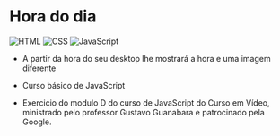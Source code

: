 # Hora do dia

![HTML](https://img.shields.io/badge/HTML5-E34F26?style=for-the-badge&logo=html5&logoColor=white) ![CSS](https://img.shields.io/badge/CSS3-1572B6?style=for-the-badge&logo=css3&logoColor=white)
![JavaScript](https://img.shields.io/badge/JavaScript-F7DF1E?style=for-the-badge&logo=javascript&logoColor=black)

* A partir da hora do seu desktop lhe mostrará a hora e uma imagem diferente

* Curso básico de JavaScript

* Exercicio do modulo D do curso de JavaScript do Curso em Vídeo, ministrado pelo professor Gustavo Guanabara e patrocinado pela Google.
